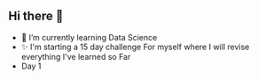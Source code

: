 ## Hi there 👋




- 🌱 I’m currently learning Data Science
- ✨ I'm starting a 15 day challenge For myself where I will revise everything I've learned so Far
- Day 1 <html>



